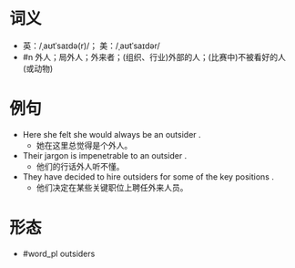 # 词义
- 英：/ˌaʊtˈsaɪdə(r)/； 美：/ˌaʊtˈsaɪdər/
- #n 外人；局外人；外来者；(组织、行业)外部的人；(比赛中)不被看好的人(或动物)
# 例句
- Here she felt she would always be an outsider .
	- 她在这里总觉得是个外人。
- Their jargon is impenetrable to an outsider .
	- 他们的行话外人听不懂。
- They have decided to hire outsiders for some of the key positions .
	- 他们决定在某些关键职位上聘任外来人员。
# 形态
- #word_pl outsiders
